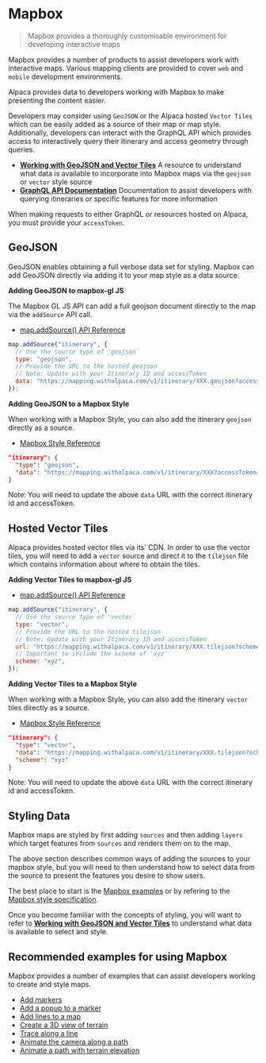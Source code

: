 # Mapbox

> Mapbox provides a thoroughly customisable environment for developing
> interactive maps

Mapbox provides a number of products to assist developers work with interactive
maps. Various mapping clients are provided to cover `web` and `mobile`
development environments.

Alpaca provides data to developers working with Mapbox to make presenting the
content easier.

Developers may consider using `GeoJSON` or the Alpaca hosted `Vector Tiles`
which can be easily added as a source of their map or map style. Additionally,
developers can interact with the GraphQL API which provides access to
interactively query their Itinerary and access geometry through queries.

- **[Working with GeoJSON and Vector Tiles](/topics/itinerary/Working%20with%20GeoJSON%20and%20Vector%20Tiles/README.md)**
  A resource to understand what data is available to incorporate into Mapbox
  maps via the `geojson` or `vector` style source
- **[GraphQL API Documentation](https://github.com/AlpacaTravel/graphql-docs)**
  Documentation to assist developers with querying itineraries or specific
  features for more information

When making requests to either GraphQL or resources hosted on Alpaca, you must
provide your `accessToken`.

## GeoJSON

GeoJSON enables obtaining a full verbose data set for styling. Mapbox can add
GeoJSON directly via adding it to your map style as a data source.

**Adding GeoJSON to mapbox-gl JS**

The Mapbox GL JS API can add a full geojson document directly to the map via
the `addSource` API call.

- [map.addSource() API Reference](https://docs.mapbox.com/mapbox-gl-js/api/map/#map#addsource)

```javascript
map.addSource("itinerary", {
  // Use the source type of 'geojson`
  type: "geojson",
  // Provide the URL to the hosted geojson
  // Note: Update with your Itinerary ID and accessToken
  data: "https://mapping.withalpaca.com/v1/itinerary/XXX.geojson?accessToken=pk.123",
});
```

**Adding GeoJSON to a Mapbox Style**

When working with a Mapbox Style, you can also add the itinerary `geojson`
directly as a source.

- [Mapbox Style Reference](https://docs.mapbox.com/mapbox-gl-js/style-spec/sources/#geojson)

```json
"itinerary": {
  "type": "geojson",
  "data": "https://mapping.withalpaca.com/v1/itinerary/XXX?accessToken=pk.123"
}
```

Note: You will need to update the above `data` URL with the correct itinerary
id and accessToken.

## Hosted Vector Tiles

Alpaca provides hosted vector tiles via its' CDN. In order to use the vector
tiles, you will need to add a `vector` source and direct it to the `tilejson`
file which contains information about where to obtain the tiles.

**Adding Vector Tiles to mapbox-gl JS**

- [map.addSource() API Reference](https://docs.mapbox.com/mapbox-gl-js/api/map/#map#addsource)

```javascript
map.addSource("itinerary", {
  // Use the source type of 'vector`
  type: "vector",
  // Provide the URL to the hosted tilejson
  // Note: Update with your Itinerary ID and accessToken
  url: "https://mapping.withalpaca.com/v1/itinerary/XXX.tilejson?scheme=xyz&accessToken=pk.123",
  // Important to include the scheme of 'xyz'
  scheme: "xyz",
});
```

**Adding Vector Tiles to a Mapbox Style**

When working with a Mapbox Style, you can also add the itinerary `vector` tiles
directly as a source.

- [Mapbox Style Reference](https://docs.mapbox.com/mapbox-gl-js/style-spec/sources/#vector)

```json
"itinerary": {
  "type": "vector",
  "data": "https://mapping.withalpaca.com/v1/itinerary/XXX.tilejson?scheme=xyz&accessToken=pk.123",
  "scheme": "xyz"
}
```

Note: You will need to update the above `data` URL with the correct itinerary
id and accessToken.

## Styling Data

Mapbox maps are styled by first adding `sources` and then adding `layers` which
target features from `sources` and renders them on to the map.

The above section describes common ways of adding the sources to your mapbox
style, but you will need to then understand how to select data from the source
to present the features you desire to show users.

The best place to start is the [Mapbox examples](https://docs.mapbox.com/mapbox-gl-js/example/)
or by refering to the [Mapbox style specification](https://docs.mapbox.com/mapbox-gl-js/style-spec/).

Once you become familiar with the concepts of styling, you will want to refer
to **[Working with GeoJSON and Vector Tiles](/topics/itinerary/Working%20with%20GeoJSON%20and%20Vector%20Tiles/README.md)**
to understand what data is available to select and style.

## Recommended examples for using Mapbox

Mapbox provides a number of examples that can assist developers working to
create and style maps.

- [Add markers](https://docs.mapbox.com/mapbox-gl-js/example/add-a-marker/)
- [Add a popup to a marker](https://docs.mapbox.com/mapbox-gl-js/example/set-popup/)
- [Add lines to a map](https://docs.mapbox.com/mapbox-gl-js/example/geojson-line/)
- [Create a 3D view of terrain](https://docs.mapbox.com/mapbox-gl-js/example/add-terrain/)
- [Trace along a line](https://docs.mapbox.com/mapbox-gl-js/example/live-update-feature/)
- [Animate the camera along a path](https://docs.mapbox.com/mapbox-gl-js/example/free-camera-path/)
- [Animate a path with terrain elevation](https://docs.mapbox.com/mapbox-gl-js/example/query-terrain-elevation/)
